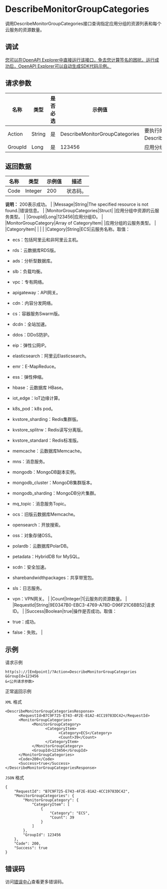 # DescribeMonitorGroupCategories

调用DescribeMonitorGroupCategories接口查询指定应用分组的资源列表和每个云服务的资源数量。

## 调试

[您可以在OpenAPI Explorer中直接运行该接口，免去您计算签名的困扰。运行成功后，OpenAPI Explorer可以自动生成SDK代码示例。](https://api.aliyun.com/#product=Cms&api=DescribeMonitorGroupCategories&type=RPC&version=2019-01-01)

## 请求参数

|名称|类型|是否必选|示例值|描述|
|--|--|----|---|--|
|Action|String|是|DescribeMonitorGroupCategories|要执行的操作，取值：DescribeMonitorGroupCategories。 |
|GroupId|Long|是|123456|应用分组ID。 |

## 返回数据

|名称|类型|示例值|描述|
|--|--|---|--|
|Code|Integer|200|状态码。

 **说明：** 200表示成功。 |
|Message|String|The specified resource is not found.|错误信息。 |
|MonitorGroupCategories|Struct| |应用分组中资源的云服务类型。 |
|GroupId|Long|123456|应用分组ID。 |
|MonitorGroupCategory|Array of CategoryItem| |应用分组的云服务类型。 |
|CategoryItem| | | |
|Category|String|ECS|云服务名称。取值：

 -   ecs：包括阿里云和非阿里云主机。
-   rds：云数据库RDS版。
-   ads：分析型数据库。
-   slb：负载均衡。
-   vpc：专有网络。
-   apigateway：API网关。
-   cdn：内容分发网络。
-   cs：容器服务Swarm版。
-   dcdn：全站加速。
-   ddos：DDoS防护。
-   eip：弹性公网IP。
-   elasticsearch：阿里云Elasticsearch。
-   emr：E-MapReduce。
-   ess：弹性伸缩。
-   hbase：云数据库 HBase。
-   iot\_edge：IoT边缘计算。
-   k8s\_pod：k8s pod。
-   kvstore\_sharding：Redis集群版。
-   kvstore\_splitrw：Redis读写分离版。
-   kvstore\_standard：Redis标准版。
-   memcache：云数据库Memcache。
-   mns：消息服务。
-   mongodb：MongoDB副本实例。
-   mongodb\_cluster：MongoDB集群版本。
-   mongodb\_sharding：MongoDB分片集群。
-   mq\_topic：消息服务Topic。
-   ocs：旧版云数据库Memcache。
-   opensearch：开放搜索。
-   oss：对象存储OSS。
-   polardb：云数据库PolarDB。
-   petadata：HybridDB for MySQL。
-   scdn：安全加速。
-   sharebandwidthpackages：共享带宽包。
-   sls：日志服务。
-   vpn：VPN网关。 |
|Count|Integer|1|云服务的资源数量。 |
|RequestId|String|9E0347B0-EBC3-4769-A78D-D96F21C6BB52|请求ID。 |
|Success|Boolean|true|操作是否成功。取值：

 -   true：成功。
-   false：失败。 |

## 示例

请求示例

```
http(s)://[Endpoint]/?Action=DescribeMonitorGroupCategories
&GroupId=123456
&<公共请求参数>
```

正常返回示例

`XML` 格式

```
<DescribeMonitorGroupCategoriesResponse>
	  <RequestId>B7C9F725-E743-4F2E-81A2-4CC19783DC42</RequestId>
	  <MonitorGroupCategories>
		    <MonitorGroupCategory>
			      <CategoryItem>
				        <Category>ECS</Category>
				        <Count>39</Count>
			      </CategoryItem>
		    </MonitorGroupCategory>
		    <GroupId>123456</GroupId>
	  </MonitorGroupCategories>
	  <Code>200</Code>
	  <Success>true</Success>
</DescribeMonitorGroupCategoriesResponse>
```

`JSON` 格式

```
{
	"RequestId": "B7C9F725-E743-4F2E-81A2-4CC19783DC42",
	"MonitorGroupCategories": {
		"MonitorGroupCategory": {
			"CategoryItem": [
				{
					"Category": "ECS",
					"Count": 39
				}
			]
		},
		"GroupId": 123456
	},
	"Code": 200,
	"Success": true
}
```

## 错误码

访问[错误中心](https://error-center.alibabacloud.com/status/product/Cms)查看更多错误码。

